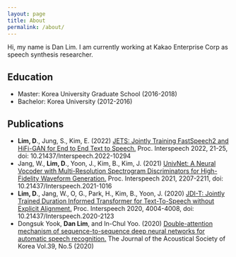 ```yaml
---
layout: page
title: About
permalink: /about/
---
```


Hi, my name is Dan Lim. I am currently working at Kakao Enterprise Corp as speech synthesis researcher.

## Education
- Master: Korea University Graduate School (2016-2018)
- Bachelor: Korea University (2012-2016)

## Publications
- **Lim, D**., Jung, S., Kim, E. (2022) [JETS: Jointly Training FastSpeech2 and HiFi-GAN for End to End Text to Speech.](https://www.isca-speech.org/archive/interspeech_2022/lim22_interspeech.html) Proc. Interspeech 2022, 21-25, doi: 10.21437/Interspeech.2022-10294
- Jang, W., **Lim, D**., Yoon, J., Kim, B., Kim, J. (2021) [UnivNet: A Neural Vocoder with Multi-Resolution Spectrogram Discriminators for High-Fidelity Waveform Generation.](https://www.isca-speech.org/archive/interspeech_2021/jang21_interspeech.html) Proc. Interspeech 2021, 2207-2211, doi: 10.21437/Interspeech.2021-1016
- **Lim, D**., Jang, W., O, G., Park, H., Kim, B., Yoon, J. (2020) [JDI-T: Jointly Trained Duration Informed Transformer for Text-To-Speech without Explicit Alignment.](https://www.isca-speech.org/archive/interspeech_2020/lim20_interspeech.html) Proc. Interspeech 2020, 4004-4008, doi: 10.21437/Interspeech.2020-2123
- Dongsuk Yook, **Dan Lim**, and In-Chul Yoo. (2020) [Double-attention mechanism of sequence-to-sequence deep neural networks for automatic speech recognition.](https://www.jask.or.kr/articles/pdf/YGqv/ask-2020-039-05-12.pdf) The Journal of the Acoustical Society of Korea Vol.39, No.5 (2020)



